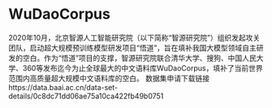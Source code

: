 # WuDaoCorpus
2020年10月，北京智源人工智能研究院（以下简称“智源研究院”）组织发起攻关团队，启动超大规模预训练模型研发项目“悟道”，旨在填补我国大模型领域自主研发的空白。作为“悟道”项目的支撑，智源研究院联合清华大学、搜狗、中国人民大学、360等发布迄今为止全球最大的中文语料库WuDaoCorpus，填补了当前世界范围内高质量超大规模中文语料库的空白。
数据集申请下载链接https://data.baai.ac.cn/data-set-details/0c8dc71dd06ae75a10ca422fb49b0751
